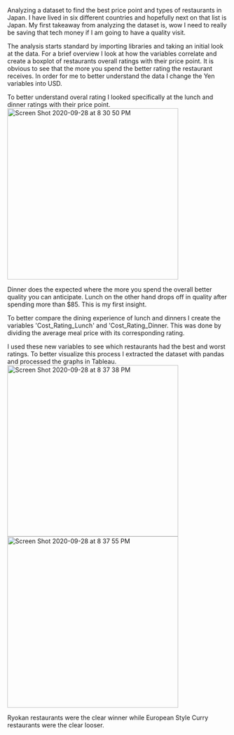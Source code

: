 Analyzing a dataset to find the best price point and types of restaurants in Japan. 
I have lived in six different countries and hopefully next on that list is Japan. My first takeaway from  analyzing the dataset is, wow I need to really be saving that tech money if I am going to have a quality visit.

The analysis starts standard by importing libraries and taking an initial look at the data. For a brief overview I look at how the variables correlate and create a boxplot of restaurants overall ratings with their price point. 
It is obvious to see that the more you spend the better rating the restaurant receives.
In order for me to better understand the data I change the Yen variables into USD.

To better understand overal rating I looked specifically at the lunch and dinner ratings with their price point. 
<img width="390" alt="Screen Shot 2020-09-28 at 8 30 50 PM" src="https://user-images.githubusercontent.com/68958681/94502251-5cafa000-01c9-11eb-8af6-d783a0e29855.png">

Dinner does the expected where the more you spend the overall better quality you can anticipate. Lunch on the other hand drops off in quality after spending more than $85. This is my first insight. 

To better compare the dining experience of lunch and dinners I create the variables 'Cost_Rating_Lunch' and 'Cost_Rating_Dinner. This was done by dividing the average meal price with its corresponding rating.


I used these new variables to see which restaurants had the best and worst ratings. To better visualize this process I extracted the dataset with pandas and processed the graphs in Tableau.
<img width="390" alt="Screen Shot 2020-09-28 at 8 37 38 PM" src="https://user-images.githubusercontent.com/68958681/94502665-4fdf7c00-01ca-11eb-84d6-735f3b75c10d.png">
<img width="390" alt="Screen Shot 2020-09-28 at 8 37 55 PM" src="https://user-images.githubusercontent.com/68958681/94502693-5a9a1100-01ca-11eb-98eb-af9be550c113.png">

Ryokan restaurants were the clear winner while European Style Curry restaurants were the clear looser. 
